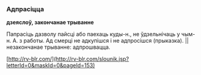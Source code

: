 ### Адпрасіцца
**дзеяслоў, закончанае трыванне**

Папрасіць дазволу пайсці або паехаць куды-н., не ўдзельнічаць у чым-н. А. з работы. Ад смерці не адкупішся і не адпросішся (прыказка). || незакончанае трыванне: адпрошвацца.

<a rel="author">[http://rv-blr.com/](http://rv-blr.com/slounik.jsp?letterId=0&maskId=0&pageId=153)</a>
